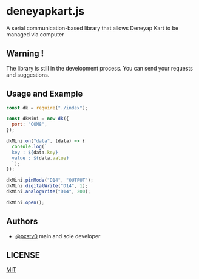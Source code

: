 
# deneyapkart.js
A serial communication-based library that allows Deneyap Kart to be managed via computer




## Warning !

The library is still in the development process. You can send your requests and suggestions.

  
## Usage and Example

```javascript
const dk = require("./index");

const dkMini = new dk({
  port: "COM8",
});

dkMini.on("data", (data) => {
  console.log(`
  key : ${data.key}
  value : ${data.value}
  `);
});

dkMini.pinMode("D14", "OUTPUT");
dkMini.digitalWrite("D14", 1);
dkMini.analogWrite("D14", 200);

dkMini.open();

```

  
## Authors

- [@pxsty0](https://www.github.com/pxsty0) main and sole developer

  
## LICENSE

[MIT](https://choosealicense.com/licenses/mit/)

  
